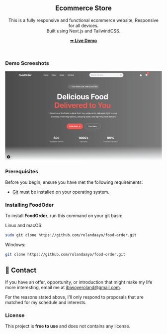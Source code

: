 <div align="center">
  <h2 align="center">Ecommerce Store</h2>

  This is a fully responsive and functional ecommerce website, Responsive for all devices. <br/> Built using Next.js and TailwindCSS.

  <a href="https://ecommerce-w3b.vercel.app/"><strong>➥ Live Demo</strong></a>

</div>

<br />

### Demo Screeshots

![Micro Desktop Demo](./readme-images/readme-1.png "Desktop Demo")

### Prerequisites

Before you begin, ensure you have met the following requirements:

* [Git](https://git-scm.com/downloads "Download Git") must be installed on your operating system.

### Installing FoodOder

To install **FoodOrder**, run this command on your git bash:

Linux and macOS:

```bash
sudo git clone https://github.com/rolandaayo/food-order.git
```

Windows:

```bash
git clone https://github.com/rolandaayo/food-order.git
```

## 💬 Contact

If you have an offer, opportunity, or introduction that might make my life more interesting, email me at ibiwoyeroland@gmail.com.

For the reasons stated above, I'll only respond to proposals that are matched for my schedule and interests.

### License

This project is **free to use** and does not contains any license.
